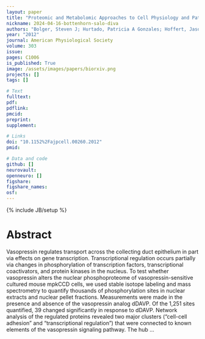 ```yaml
---
layout: paper
title: "Proteomic and Metabolomic Approaches to Cell Physiology and Pathophysiology: Quantitative phosphoproteomics in nuclei of vasopressin-sensitive renal collecting duct cells"
nickname: 2024-04-16-bottenhorn-salo-diva
authors: "Bolger, Steven J; Hurtado, Patricia A Gonzales; Hoffert, Jason D; Saeed, Fahad; Pisitkun, Trairak; Knepper, Mark A; "
year: "2012"
journal: American Physiological Society
volume: 303
issue:
pages: C1006
is_published: True
image: /assets/images/papers/biorxiv.png
projects: []
tags: []

# Text
fulltext:
pdf:
pdflink:
pmcid:
preprint: 
supplement:

# Links
doi: "10.1152%2Fajpcell.00260.2012"
pmid:

# Data and code
github: []
neurovault:
openneuro: []
figshare:
figshare_names:
osf:
---
```

{% include JB/setup %}

# Abstract

Vasopressin regulates transport across the collecting duct epithelium in part via effects on gene transcription. Transcriptional regulation occurs partially via changes in phosphorylation of transcription factors, transcriptional coactivators, and protein kinases in the nucleus. To test whether vasopressin alters the nuclear phosphoproteome of vasopressin-sensitive cultured mouse mpkCCD cells, we used stable isotope labeling and mass spectrometry to quantify thousands of phosphorylation sites in nuclear extracts and nuclear pellet fractions. Measurements were made in the presence and absence of the vasopressin analog dDAVP. Of the 1,251 sites quantified, 39 changed significantly in response to dDAVP. Network analysis of the regulated proteins revealed two major clusters (“cell-cell adhesion” and “transcriptional regulation”) that were connected to known elements of the vasopressin signaling pathway. The hub …
